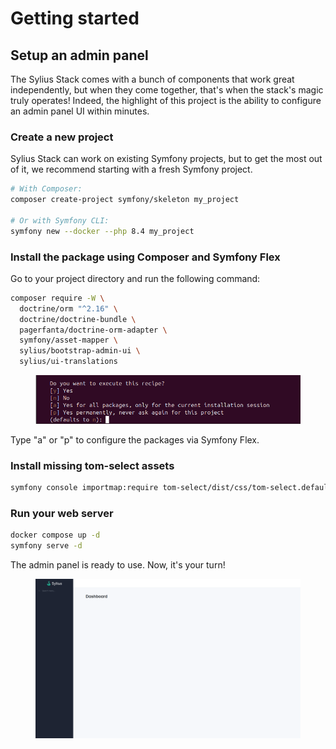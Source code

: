 # Getting started

## Setup an admin panel

The Sylius Stack comes with a bunch of components that work great independently, but when they come together, that's when the stack's magic truly operates! 
Indeed, the highlight of this project is the ability to configure an admin panel UI within minutes.

### Create a new project

Sylius Stack can work on existing Symfony projects, but to get the most out of it, we recommend starting with a fresh Symfony project.

```bash
# With Composer:
composer create-project symfony/skeleton my_project

# Or with Symfony CLI:
symfony new --docker --php 8.4 my_project
````

### Install the package using Composer and Symfony Flex

Go to your project directory and run the following command:

```bash
composer require -W \
  doctrine/orm "^2.16" \
  doctrine/doctrine-bundle \
  pagerfanta/doctrine-orm-adapter \
  symfony/asset-mapper \
  sylius/bootstrap-admin-ui \
  sylius/ui-translations
```

<div data-full-width="false">

<figure><img src=".gitbook/assets/recipes.png" alt="Flex recipes"></figure>

</div>

Type "a" or "p" to configure the packages via Symfony Flex.

### Install missing tom-select assets

```bash
symfony console importmap:require tom-select/dist/css/tom-select.default.css
```

### Run your web server

```bash
docker compose up -d
symfony serve -d
```

The admin panel is ready to use.
Now, it's your turn!

<div data-full-width="false">

<figure><img src=".gitbook/assets/admin-dashboard.png" alt="Admin dashboard overview"></figure>

</div>
